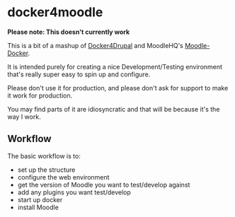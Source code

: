# docker4moodle

**Please note: This doesn't currently work**

This is a bit of a mashup of [Docker4Drupal](https://github.com/Wodby/docker4drupal) and MoodleHQ's [Moodle-Docker](https://github.com/moodlehq/moodle-docker).

It is intended purely for creating a nice Development/Testing environment that's really super easy to spin up and configure.

Please don't use it for production, and please don't ask for support to make it work for production.

You may find parts of it are idiosyncratic and that will be because it's the way I work.

## Workflow

The basic workflow is to:
- set up the structure
- configure the web environment
- get the version of Moodle you want to test/develop against
- add any plugins you want test/develop
- start up docker
- install Moodle